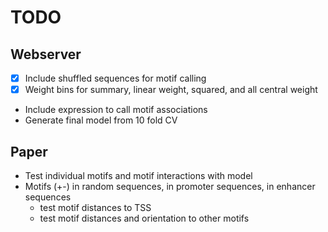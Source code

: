# TODO

## Webserver

-[x] Include shuffled sequences for motif calling
-[x] Weight bins for summary, linear weight, squared, and all central weight
- Include expression to call motif associations
- Generate final model from 10 fold CV


## Paper
- Test individual motifs and motif interactions with model
- Motifs (+-) in random sequences, in promoter sequences, in enhancer sequences
	- test motif distances to TSS
	- test motif distances and orientation to other motifs




